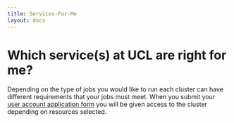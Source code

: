 ```yaml
---
title: Services-For-Me
layout: docs
---
```


# Which service(s) at UCL are right for me?

Depending on the type of jobs you would like to run each cluster can have different requirements that your jobs must meet. When you submit your [user account application form]() you will be given access to the cluster depending on resources selected.
